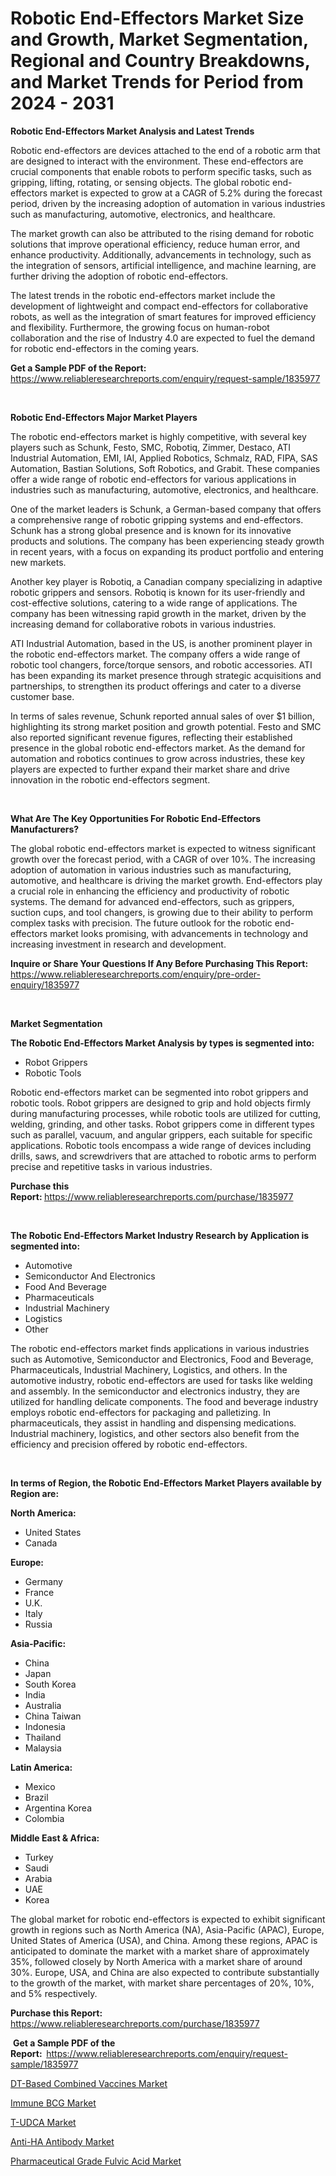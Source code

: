 <p><h1>Robotic End-Effectors Market Size and Growth, Market Segmentation, Regional and Country Breakdowns, and Market Trends for Period from 2024 -  2031</h1></p><p><strong>Robotic End-Effectors Market Analysis and Latest Trends</strong></p>
<p><p>Robotic end-effectors are devices attached to the end of a robotic arm that are designed to interact with the environment. These end-effectors are crucial components that enable robots to perform specific tasks, such as gripping, lifting, rotating, or sensing objects. The global robotic end-effectors market is expected to grow at a CAGR of 5.2% during the forecast period, driven by the increasing adoption of automation in various industries such as manufacturing, automotive, electronics, and healthcare.</p><p>The market growth can also be attributed to the rising demand for robotic solutions that improve operational efficiency, reduce human error, and enhance productivity. Additionally, advancements in technology, such as the integration of sensors, artificial intelligence, and machine learning, are further driving the adoption of robotic end-effectors.</p><p>The latest trends in the robotic end-effectors market include the development of lightweight and compact end-effectors for collaborative robots, as well as the integration of smart features for improved efficiency and flexibility. Furthermore, the growing focus on human-robot collaboration and the rise of Industry 4.0 are expected to fuel the demand for robotic end-effectors in the coming years.</p></p>
<p><strong>Get a Sample PDF of the Report:&nbsp;</strong> <a href="https://www.reliableresearchreports.com/enquiry/request-sample/1835977">https://www.reliableresearchreports.com/enquiry/request-sample/1835977</a></p>
<p>&nbsp;</p>
<p><strong>Robotic End-Effectors Major Market Players</strong></p>
<p><p>The robotic end-effectors market is highly competitive, with several key players such as Schunk, Festo, SMC, Robotiq, Zimmer, Destaco, ATI Industrial Automation, EMI, IAI, Applied Robotics, Schmalz, RAD, FIPA, SAS Automation, Bastian Solutions, Soft Robotics, and Grabit. These companies offer a wide range of robotic end-effectors for various applications in industries such as manufacturing, automotive, electronics, and healthcare.</p><p>One of the market leaders is Schunk, a German-based company that offers a comprehensive range of robotic gripping systems and end-effectors. Schunk has a strong global presence and is known for its innovative products and solutions. The company has been experiencing steady growth in recent years, with a focus on expanding its product portfolio and entering new markets.</p><p>Another key player is Robotiq, a Canadian company specializing in adaptive robotic grippers and sensors. Robotiq is known for its user-friendly and cost-effective solutions, catering to a wide range of applications. The company has been witnessing rapid growth in the market, driven by the increasing demand for collaborative robots in various industries.</p><p>ATI Industrial Automation, based in the US, is another prominent player in the robotic end-effectors market. The company offers a wide range of robotic tool changers, force/torque sensors, and robotic accessories. ATI has been expanding its market presence through strategic acquisitions and partnerships, to strengthen its product offerings and cater to a diverse customer base.</p><p>In terms of sales revenue, Schunk reported annual sales of over $1 billion, highlighting its strong market position and growth potential. Festo and SMC also reported significant revenue figures, reflecting their established presence in the global robotic end-effectors market. As the demand for automation and robotics continues to grow across industries, these key players are expected to further expand their market share and drive innovation in the robotic end-effectors segment.</p></p>
<p>&nbsp;</p>
<p><strong>What Are The Key Opportunities For Robotic End-Effectors Manufacturers?</strong></p>
<p><p>The global robotic end-effectors market is expected to witness significant growth over the forecast period, with a CAGR of over 10%. The increasing adoption of automation in various industries such as manufacturing, automotive, and healthcare is driving the market growth. End-effectors play a crucial role in enhancing the efficiency and productivity of robotic systems. The demand for advanced end-effectors, such as grippers, suction cups, and tool changers, is growing due to their ability to perform complex tasks with precision. The future outlook for the robotic end-effectors market looks promising, with advancements in technology and increasing investment in research and development.</p></p>
<p><strong>Inquire or Share Your Questions If Any Before Purchasing This Report:</strong> <a href="https://www.reliableresearchreports.com/enquiry/pre-order-enquiry/1835977">https://www.reliableresearchreports.com/enquiry/pre-order-enquiry/1835977</a></p>
<p>&nbsp;</p>
<p><strong>Market Segmentation</strong></p>
<p><strong>The Robotic End-Effectors Market Analysis by types is segmented into:</strong></p>
<p><ul><li>Robot Grippers</li><li>Robotic Tools</li></ul></p>
<p><p>Robotic end-effectors market can be segmented into robot grippers and robotic tools. Robot grippers are designed to grip and hold objects firmly during manufacturing processes, while robotic tools are utilized for cutting, welding, grinding, and other tasks. Robot grippers come in different types such as parallel, vacuum, and angular grippers, each suitable for specific applications. Robotic tools encompass a wide range of devices including drills, saws, and screwdrivers that are attached to robotic arms to perform precise and repetitive tasks in various industries.</p></p>
<p><strong>Purchase this Report:&nbsp;</strong><a href="https://www.reliableresearchreports.com/purchase/1835977">https://www.reliableresearchreports.com/purchase/1835977</a></p>
<p>&nbsp;</p>
<p><strong>The Robotic End-Effectors Market Industry Research by Application is segmented into:</strong></p>
<p><ul><li>Automotive</li><li>Semiconductor And Electronics</li><li>Food And Beverage</li><li>Pharmaceuticals</li><li>Industrial Machinery</li><li>Logistics</li><li>Other</li></ul></p>
<p><p>The robotic end-effectors market finds applications in various industries such as Automotive, Semiconductor and Electronics, Food and Beverage, Pharmaceuticals, Industrial Machinery, Logistics, and others. In the automotive industry, robotic end-effectors are used for tasks like welding and assembly. In the semiconductor and electronics industry, they are utilized for handling delicate components. The food and beverage industry employs robotic end-effectors for packaging and palletizing. In pharmaceuticals, they assist in handling and dispensing medications. Industrial machinery, logistics, and other sectors also benefit from the efficiency and precision offered by robotic end-effectors.</p></p>
<p>&nbsp;</p>
<p><strong>In terms of Region, the Robotic End-Effectors Market Players available by Region are:</strong></p>
<p>
    <p> <strong> North America: </strong>
        <ul>
            <li>United States</li>
            <li>Canada</li>
        </ul>
        </p> 
    <p> <strong> Europe: </strong>
        <ul>
            <li>Germany</li>
            <li>France</li>
            <li>U.K.</li>
            <li>Italy</li>
            <li>Russia</li>
        </ul>
        </p> 
    <p> <strong> Asia-Pacific: </strong>
        <ul>
            <li>China</li>
            <li>Japan</li>
            <li>South Korea</li>
            <li>India</li>
            <li>Australia</li>
            <li>China Taiwan</li>
            <li>Indonesia</li>
            <li>Thailand</li>
            <li>Malaysia</li>
        </ul>
        </p> 
    <p> <strong> Latin America: </strong>
        <ul>
            <li>Mexico</li>
            <li>Brazil</li>
            <li>Argentina Korea</li>
            <li>Colombia</li>
        </ul>
        </p> 
    <p> <strong> Middle East & Africa: </strong>
        <ul>
            <li>Turkey</li>
            <li>Saudi</li>
            <li>Arabia</li>
            <li>UAE</li>
            <li>Korea</li>
        </ul>
    </p>
    </p>
<p><p>The global market for robotic end-effectors is expected to exhibit significant growth in regions such as North America (NA), Asia-Pacific (APAC), Europe, United States of America (USA), and China. Among these regions, APAC is anticipated to dominate the market with a market share of approximately 35%, followed closely by North America with a market share of around 30%. Europe, USA, and China are also expected to contribute substantially to the growth of the market, with market share percentages of 20%, 10%, and 5% respectively.</p></p>
<p><strong>Purchase this Report: </strong><a href="https://www.reliableresearchreports.com/purchase/1835977">https://www.reliableresearchreports.com/purchase/1835977</a></p>
<p>&nbsp;<strong>Get a Sample PDF of the Report:&nbsp;&nbsp;</strong><a href="https://www.reliableresearchreports.com/enquiry/request-sample/1835977">https://www.reliableresearchreports.com/enquiry/request-sample/1835977</a></p>
<p><strong></strong></p>
<p><p><a href="https://medium.com/@lorimyers95/dt-based-combined-vaccines-market-trends-forecast-and-competitive-analysis-to-2031-9028df56c0fc">DT-Based Combined Vaccines Market</a></p><p><a href="https://medium.com/@lorimyers95/immune-bcg-market-share-evolution-and-market-growth-trends-2024-2031-98ffd3921906">Immune BCG Market</a></p><p><a href="https://medium.com/@lorimyers95/t-udca-market-size-and-market-trends-complete-industry-overview-2024-to-2031-f6edec881ad4">T-UDCA Market</a></p><p><a href="https://medium.com/@lorimyers95/anti-ha-antibody-market-insights-into-market-cagr-market-trends-and-growth-strategies-622c51ed0b2d">Anti-HA Antibody Market</a></p><p><a href="https://medium.com/@lorimyers95/pharmaceutical-grade-fulvic-acid-market-share-evolution-and-market-growth-trends-2024-2031-37010e6b1843">Pharmaceutical Grade Fulvic Acid Market</a></p></p>